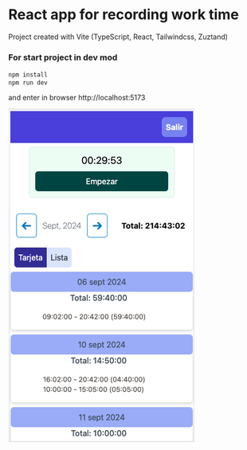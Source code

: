 # React app for recording work time

Project created with Vite (TypeScript, React, Tailwindcss, Zuztand)

### For start project in dev mod

```
npm install
npm run dev
```

and enter in browser http://localhost:5173

![alt text](/src/assets/Screenshot%202024-09-25%20at%2014.38.41.png)
